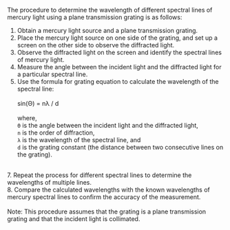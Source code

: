 The procedure to determine the wavelength of different spectral lines of mercury light using a plane transmission grating is as follows:<br>
1. Obtain a mercury light source and a plane transmission grating.<br>
2. Place the mercury light source on one side of the grating, and set up a screen on the other side to observe the diffracted light.<br>
3. Observe the diffracted light on the screen and identify the spectral lines of mercury light.<br>
4. Measure the angle between the incident light and the diffracted light for a particular spectral line.<br>
5. Use the formula for grating equation to calculate the wavelength of the spectral line:<br><br>
          sin(Θ) = nλ / d
<br><br>
where,<br>
`Θ` is the angle between the incident light and the diffracted light, <br>
`n` is the order of diffraction, <br>
`λ` is the wavelength of the spectral line, and <br>
`d` is the grating constant (the distance between two consecutive lines on the grating).
<br>
7. Repeat the process for different spectral lines to determine the wavelengths of multiple lines.<br>
8. Compare the calculated wavelengths with the known wavelengths of mercury spectral lines to confirm the accuracy of the measurement.<br>
<br>
Note: This procedure assumes that the grating is a plane transmission grating and that the incident light is collimated.

